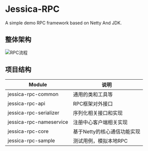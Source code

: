 # Jessica-RPC
A simple demo RPC framework based on Netty And JDK.

## 整体架构
![RPC流程](https://tva1.sinaimg.cn/large/008eGmZEly1goi6ztcdzjj32bs0u0tqk.jpg)

## 项目结构

Module | 说明
-- | --
jessica-rpc-common | 通用的类和工具等
jessica-rpc-api | RPC框架对外接口
jessica-rpc-serializer | 序列化相关接口和实现
jessica-rpc-nameservice | 注册中心客户端相关实现
jessica-rpc-core | 基于Netty的核心通信功能实现
jessica-rpc-sample | 测试用例，模拟本地RPC
